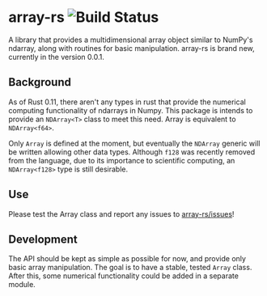 array-rs ![Build Status](https://travis-ci.org/alexchandel/array-rs.png)
========

A library that provides a multidimensional array object similar to NumPy's ndarray, along with routines for basic manipulation. array-rs is brand new, currently in the version 0.0.1.

## Background

As of Rust 0.11, there aren't any types in rust that provide the numerical computing functionality of ndarrays in Numpy. This package is intends to provide an `NDArray<T>` class to meet this need. Array is equivalent to `NDArray<f64>`.

Only `Array` is defined at the moment, but eventually the `NDArray` generic will be written allowing other data types. Although `f128` was recently removed from the language, due to its importance to scientific computing, an `NDArray<f128>` type is still desirable.


## Use

Please test the Array class and report any issues to [array-rs/issues](https://github.com/alexchandel/array-rs/issues)!

## Development

The API should be kept as simple as possible for now, and provide only basic array manipulation. The goal is to have a stable, tested `Array` class. After this, some numerical functionality could be added in a separate module.
